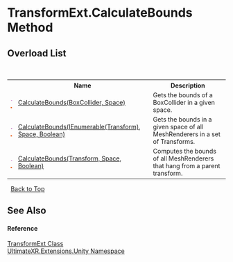 # TransformExt.CalculateBounds Method 
 


## Overload List
&nbsp;<table><tr><th></th><th>Name</th><th>Description</th></tr><tr><td>![Public method](media/pubmethod.gif "Public method")![Static member](media/static.gif "Static member")</td><td><a href="M_UltimateXR_Extensions_Unity_TransformExt_CalculateBounds_1">CalculateBounds(BoxCollider, Space)</a></td><td>
Gets the bounds of a BoxCollider in a given space.</td></tr><tr><td>![Public method](media/pubmethod.gif "Public method")![Static member](media/static.gif "Static member")</td><td><a href="M_UltimateXR_Extensions_Unity_TransformExt_CalculateBounds">CalculateBounds(IEnumerable(Transform), Space, Boolean)</a></td><td>
Gets the bounds in a given space of all MeshRenderers in a set of Transforms.</td></tr><tr><td>![Public method](media/pubmethod.gif "Public method")![Static member](media/static.gif "Static member")</td><td><a href="M_UltimateXR_Extensions_Unity_TransformExt_CalculateBounds_2">CalculateBounds(Transform, Space, Boolean)</a></td><td>
Computes the bounds of all MeshRenderers that hang from a parent transform.</td></tr></table>&nbsp;
<a href="#transformext.calculatebounds-method">Back to Top</a>

## See Also


#### Reference
<a href="T_UltimateXR_Extensions_Unity_TransformExt">TransformExt Class</a><br /><a href="N_UltimateXR_Extensions_Unity">UltimateXR.Extensions.Unity Namespace</a><br />